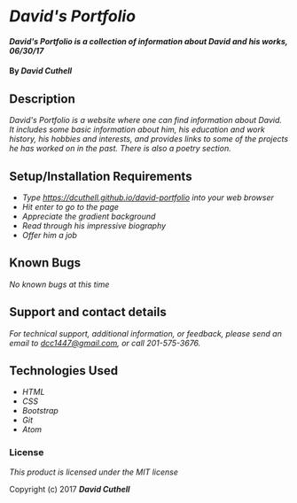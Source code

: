 # _David's Portfolio_

#### _David's Portfolio is a collection of information about David and his works, 06/30/17_

#### By _**David Cuthell**_

## Description

_David's Portfolio is a website where one can find information about David. It includes some basic information about him, his education and work history, his hobbies and interests, and provides links to some of the projects he has worked on in the past. There is also a poetry section._

## Setup/Installation Requirements

* _Type https://dcuthell.github.io/david-portfolio into your web browser_
* _Hit enter to go to the page_
* _Appreciate the gradient background_
* _Read through his impressive biography_
* _Offer him a job_

## Known Bugs

_No known bugs at this time_

## Support and contact details

_For technical support, additional information, or feedback, please send an email to dcc1447@gmail.com, or call 201-575-3676._

## Technologies Used

* _HTML_
* _CSS_
* _Bootstrap_
* _Git_
* _Atom_

### License

*This product is licensed under the MIT license*

Copyright (c) 2017 **_David Cuthell_**
